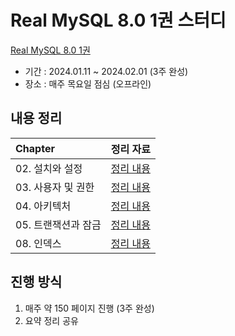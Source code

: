 # Real MySQL 8.0 1권 스터디

[Real MySQL 8.0 1권](http://www.yes24.com/Product/Goods/103415627)

- 기간 : 2024.01.11 ~ 2024.02.01 (3주 완성)
- 장소 : 매주 목요일 점심 (오프라인)

## 내용 정리

| Chapter       | 정리 자료 
:--------------|:-----:
| 02. 설치와 설정      |[정리 내용](https://github.com/shinyeahchan/RealMySQL/blob/main/RealMySQL_02.md)
| 03. 사용자 및 권한      |[정리 내용](https://github.com/shinyeahchan/RealMySQL/blob/main/RealMySQL_03.md)
| 04. 아키텍처      |[정리 내용](https://github.com/shinyeahchan/RealMySQL/blob/main/RealMySQL_04.md)
| 05. 트랜잭션과 잠금  |[정리 내용](https://github.com/shinyeahchan/RealMySQL/blob/main/RealMySQL_05.md)
| 08. 인덱스  |[정리 내용](https://github.com/shinyeahchan/RealMySQL/blob/main/RealMySQL_08.md)


## 진행 방식

1. 매주 약 150 페이지 진행 (3주 완성)
2. 요약 정리 공유
